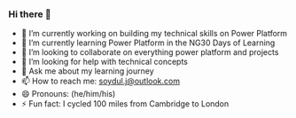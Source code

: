 ### Hi there 👋

- 🔭 I’m currently working on building my technical skills on Power Platform
- 🌱 I’m currently learning Power Platform in the NG30 Days of Learning
- 👯 I’m looking to collaborate on everything power platform and projects
- 🤔 I’m looking for help with technical concepts 
- 💬 Ask me about my learning journey
- 📫 How to reach me: soydul.j@outlook.com
- 😄 Pronouns: (he/him/his)
- ⚡ Fun fact: I cycled 100 miles from Cambridge to London
